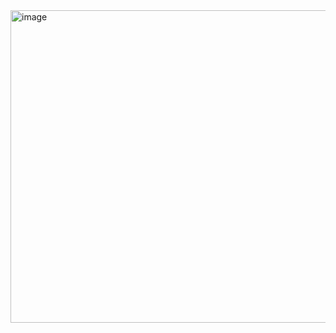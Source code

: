 <img width="1030" height="500" alt="image" src="https://github.com/user-attachments/assets/a0fac0be-6097-4cf8-969b-cdc8b02e55df" />


